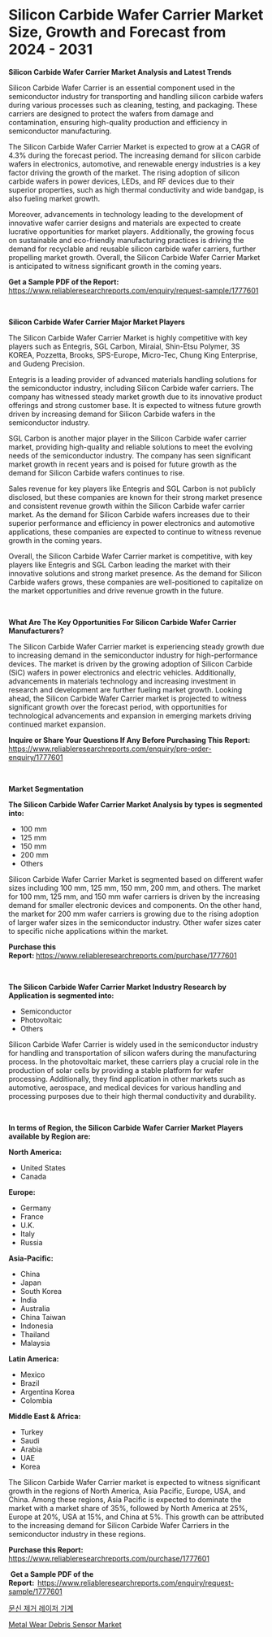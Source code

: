 <p><h1>Silicon Carbide Wafer Carrier Market Size, Growth and Forecast from 2024 - 2031</h1></p><p><strong>Silicon Carbide Wafer Carrier Market Analysis and Latest Trends</strong></p>
<p><p>Silicon Carbide Wafer Carrier is an essential component used in the semiconductor industry for transporting and handling silicon carbide wafers during various processes such as cleaning, testing, and packaging. These carriers are designed to protect the wafers from damage and contamination, ensuring high-quality production and efficiency in semiconductor manufacturing.</p><p>The Silicon Carbide Wafer Carrier Market is expected to grow at a CAGR of 4.3% during the forecast period. The increasing demand for silicon carbide wafers in electronics, automotive, and renewable energy industries is a key factor driving the growth of the market. The rising adoption of silicon carbide wafers in power devices, LEDs, and RF devices due to their superior properties, such as high thermal conductivity and wide bandgap, is also fueling market growth.</p><p>Moreover, advancements in technology leading to the development of innovative wafer carrier designs and materials are expected to create lucrative opportunities for market players. Additionally, the growing focus on sustainable and eco-friendly manufacturing practices is driving the demand for recyclable and reusable silicon carbide wafer carriers, further propelling market growth. Overall, the Silicon Carbide Wafer Carrier Market is anticipated to witness significant growth in the coming years.</p></p>
<p><strong>Get a Sample PDF of the Report:&nbsp;</strong> <a href="https://www.reliableresearchreports.com/enquiry/request-sample/1777601">https://www.reliableresearchreports.com/enquiry/request-sample/1777601</a></p>
<p>&nbsp;</p>
<p><strong>Silicon Carbide Wafer Carrier Major Market Players</strong></p>
<p><p>The Silicon Carbide Wafer Carrier Market is highly competitive with key players such as Entegris, SGL Carbon, Miraial, Shin-Etsu Polymer, 3S KOREA, Pozzetta, Brooks, SPS-Europe, Micro-Tec, Chung King Enterprise, and Gudeng Precision. </p><p>Entegris is a leading provider of advanced materials handling solutions for the semiconductor industry, including Silicon Carbide wafer carriers. The company has witnessed steady market growth due to its innovative product offerings and strong customer base. It is expected to witness future growth driven by increasing demand for Silicon Carbide wafers in the semiconductor industry.</p><p>SGL Carbon is another major player in the Silicon Carbide wafer carrier market, providing high-quality and reliable solutions to meet the evolving needs of the semiconductor industry. The company has seen significant market growth in recent years and is poised for future growth as the demand for Silicon Carbide wafers continues to rise.</p><p>Sales revenue for key players like Entegris and SGL Carbon is not publicly disclosed, but these companies are known for their strong market presence and consistent revenue growth within the Silicon Carbide wafer carrier market. As the demand for Silicon Carbide wafers increases due to their superior performance and efficiency in power electronics and automotive applications, these companies are expected to continue to witness revenue growth in the coming years.</p><p>Overall, the Silicon Carbide Wafer Carrier market is competitive, with key players like Entegris and SGL Carbon leading the market with their innovative solutions and strong market presence. As the demand for Silicon Carbide wafers grows, these companies are well-positioned to capitalize on the market opportunities and drive revenue growth in the future.</p></p>
<p>&nbsp;</p>
<p><strong>What Are The Key Opportunities For Silicon Carbide Wafer Carrier Manufacturers?</strong></p>
<p><p>The Silicon Carbide Wafer Carrier market is experiencing steady growth due to increasing demand in the semiconductor industry for high-performance devices. The market is driven by the growing adoption of Silicon Carbide (SiC) wafers in power electronics and electric vehicles. Additionally, advancements in materials technology and increasing investment in research and development are further fueling market growth. Looking ahead, the Silicon Carbide Wafer Carrier market is projected to witness significant growth over the forecast period, with opportunities for technological advancements and expansion in emerging markets driving continued market expansion.</p></p>
<p><strong>Inquire or Share Your Questions If Any Before Purchasing This Report:</strong> <a href="https://www.reliableresearchreports.com/enquiry/pre-order-enquiry/1777601">https://www.reliableresearchreports.com/enquiry/pre-order-enquiry/1777601</a></p>
<p>&nbsp;</p>
<p><strong>Market Segmentation</strong></p>
<p><strong>The Silicon Carbide Wafer Carrier Market Analysis by types is segmented into:</strong></p>
<p><ul><li>100 mm</li><li>125 mm</li><li>150 mm</li><li>200 mm</li><li>Others</li></ul></p>
<p><p>Silicon Carbide Wafer Carrier Market is segmented based on different wafer sizes including 100 mm, 125 mm, 150 mm, 200 mm, and others. The market for 100 mm, 125 mm, and 150 mm wafer carriers is driven by the increasing demand for smaller electronic devices and components. On the other hand, the market for 200 mm wafer carriers is growing due to the rising adoption of larger wafer sizes in the semiconductor industry. Other wafer sizes cater to specific niche applications within the market.</p></p>
<p><strong>Purchase this Report:&nbsp;</strong><a href="https://www.reliableresearchreports.com/purchase/1777601">https://www.reliableresearchreports.com/purchase/1777601</a></p>
<p>&nbsp;</p>
<p><strong>The Silicon Carbide Wafer Carrier Market Industry Research by Application is segmented into:</strong></p>
<p><ul><li>Semiconductor</li><li>Photovoltaic</li><li>Others</li></ul></p>
<p><p>Silicon Carbide Wafer Carrier is widely used in the semiconductor industry for handling and transportation of silicon wafers during the manufacturing process. In the photovoltaic market, these carriers play a crucial role in the production of solar cells by providing a stable platform for wafer processing. Additionally, they find application in other markets such as automotive, aerospace, and medical devices for various handling and processing purposes due to their high thermal conductivity and durability.</p></p>
<p>&nbsp;</p>
<p><strong>In terms of Region, the Silicon Carbide Wafer Carrier Market Players available by Region are:</strong></p>
<p>
    <p> <strong> North America: </strong>
        <ul>
            <li>United States</li>
            <li>Canada</li>
        </ul>
        </p> 
    <p> <strong> Europe: </strong>
        <ul>
            <li>Germany</li>
            <li>France</li>
            <li>U.K.</li>
            <li>Italy</li>
            <li>Russia</li>
        </ul>
        </p> 
    <p> <strong> Asia-Pacific: </strong>
        <ul>
            <li>China</li>
            <li>Japan</li>
            <li>South Korea</li>
            <li>India</li>
            <li>Australia</li>
            <li>China Taiwan</li>
            <li>Indonesia</li>
            <li>Thailand</li>
            <li>Malaysia</li>
        </ul>
        </p> 
    <p> <strong> Latin America: </strong>
        <ul>
            <li>Mexico</li>
            <li>Brazil</li>
            <li>Argentina Korea</li>
            <li>Colombia</li>
        </ul>
        </p> 
    <p> <strong> Middle East & Africa: </strong>
        <ul>
            <li>Turkey</li>
            <li>Saudi</li>
            <li>Arabia</li>
            <li>UAE</li>
            <li>Korea</li>
        </ul>
    </p>
    </p>
<p><p>The Silicon Carbide Wafer Carrier market is expected to witness significant growth in the regions of North America, Asia Pacific, Europe, USA, and China. Among these regions, Asia Pacific is expected to dominate the market with a market share of 35%, followed by North America at 25%, Europe at 20%, USA at 15%, and China at 5%. This growth can be attributed to the increasing demand for Silicon Carbide Wafer Carriers in the semiconductor industry in these regions.</p></p>
<p><strong>Purchase this Report: </strong><a href="https://www.reliableresearchreports.com/purchase/1777601">https://www.reliableresearchreports.com/purchase/1777601</a></p>
<p>&nbsp;<strong>Get a Sample PDF of the Report:&nbsp;&nbsp;</strong><a href="https://www.reliableresearchreports.com/enquiry/request-sample/1777601">https://www.reliableresearchreports.com/enquiry/request-sample/1777601</a></p>
<p><strong></strong></p>
<p><p><a href="https://medium.com/@crumbles67678/%EB%AC%B8%EC%8B%A0-%EC%A0%9C%EA%B1%B0-%EB%A0%88%EC%9D%B4%EC%A0%80-%EA%B8%B0%EA%B3%84-%EC%8B%9C%EC%9E%A5-%EA%B7%9C%EB%AA%A8-%EB%B0%8F-%EC%8B%9C%EC%9E%A5-%EB%8F%99%ED%96%A5-%EC%99%84%EC%A0%84%ED%95%9C-%EC%82%B0%EC%97%85-%EA%B0%9C%EC%9A%94-2024%EB%85%84%EB%B6%80%ED%84%B0-2031%EB%85%84-71633c80cc68">문신 제거 레이저 기계</a></p><p><a href="https://github.com/sofayahoo2023/Market-Research-Report-List-3/blob/main/metal-wear-debris-sensor-market.md">Metal Wear Debris Sensor Market</a></p></p>